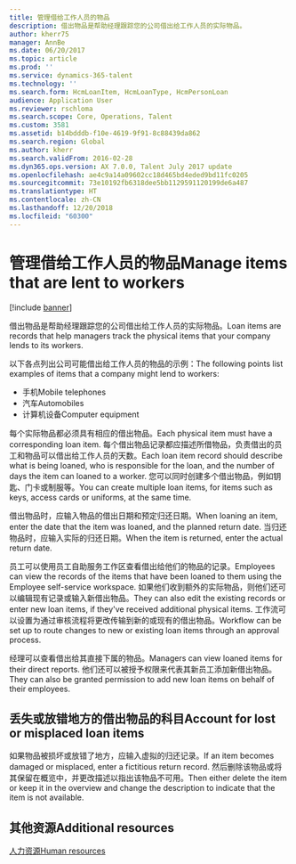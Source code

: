 ```yaml
---
title: 管理借给工作人员的物品
description: 借出物品是帮助经理跟踪您的公司借出给工作人员的实际物品。
author: kherr75
manager: AnnBe
ms.date: 06/20/2017
ms.topic: article
ms.prod: ''
ms.service: dynamics-365-talent
ms.technology: ''
ms.search.form: HcmLoanItem, HcmLoanType, HcmPersonLoan
audience: Application User
ms.reviewer: rschloma
ms.search.scope: Core, Operations, Talent
ms.custom: 3581
ms.assetid: b14bdddb-f10e-4619-9f91-8c88439da862
ms.search.region: Global
ms.author: kherr
ms.search.validFrom: 2016-02-28
ms.dyn365.ops.version: AX 7.0.0, Talent July 2017 update
ms.openlocfilehash: ae4c9a14a09602cc18d465bd4eded9bd11fc0205
ms.sourcegitcommit: 73e10192fb6318dee5bb1129591120199de6a487
ms.translationtype: HT
ms.contentlocale: zh-CN
ms.lasthandoff: 12/20/2018
ms.locfileid: "60300"
---
```

# <a name="manage-items-that-are-lent-to-workers"></a><span data-ttu-id="d1d05-103">管理借给工作人员的物品</span><span class="sxs-lookup"><span data-stu-id="d1d05-103">Manage items that are lent to workers</span></span>

[!include [banner](includes/banner.md)]

<span data-ttu-id="d1d05-104">借出物品是帮助经理跟踪您的公司借出给工作人员的实际物品。</span><span class="sxs-lookup"><span data-stu-id="d1d05-104">Loan items are records that help managers track the physical items that your company lends to its workers.</span></span> 

<span data-ttu-id="d1d05-105">以下各点列出公司可能借出给工作人员的物品的示例：</span><span class="sxs-lookup"><span data-stu-id="d1d05-105">The following points list examples of items that a company might lend to workers:</span></span>
-   <span data-ttu-id="d1d05-106">手机</span><span class="sxs-lookup"><span data-stu-id="d1d05-106">Mobile telephones</span></span>
-   <span data-ttu-id="d1d05-107">汽车</span><span class="sxs-lookup"><span data-stu-id="d1d05-107">Automobiles</span></span>
-   <span data-ttu-id="d1d05-108">计算机设备</span><span class="sxs-lookup"><span data-stu-id="d1d05-108">Computer equipment</span></span>

<span data-ttu-id="d1d05-109">每个实际物品都必须具有相应的借出物品。</span><span class="sxs-lookup"><span data-stu-id="d1d05-109">Each physical item must have a corresponding loan item.</span></span> <span data-ttu-id="d1d05-110">每个借出物品记录都应描述所借物品，负责借出的员工和物品可以借出给工作人员的天数。</span><span class="sxs-lookup"><span data-stu-id="d1d05-110">Each loan item record should describe what is being loaned, who is responsible for the loan, and the number of days the item can loaned to a worker.</span></span> <span data-ttu-id="d1d05-111">您可以同时创建多个借出物品，例如钥匙、门卡或制服等。</span><span class="sxs-lookup"><span data-stu-id="d1d05-111">You can create multiple loan items, for items such as keys, access cards or uniforms, at the same time.</span></span> 

<span data-ttu-id="d1d05-112">借出物品时，应输入物品的借出日期和预定归还日期。</span><span class="sxs-lookup"><span data-stu-id="d1d05-112">When loaning an item, enter the date that the item was loaned, and the planned return date.</span></span> <span data-ttu-id="d1d05-113">当归还物品时，应输入实际的归还日期。</span><span class="sxs-lookup"><span data-stu-id="d1d05-113">When the item is returned, enter the actual return date.</span></span>

<span data-ttu-id="d1d05-114">员工可以使用员工自助服务工作区查看借出给他们的物品的记录。</span><span class="sxs-lookup"><span data-stu-id="d1d05-114">Employees can view the records of the items that have been loaned to them using the Employee self-service workspace.</span></span> <span data-ttu-id="d1d05-115">如果他们收到额外的实际物品，则他们还可以编辑现有记录或输入新借出物品。</span><span class="sxs-lookup"><span data-stu-id="d1d05-115">They can also edit the existing records or enter new loan items, if they've received additional physical items.</span></span>  <span data-ttu-id="d1d05-116">工作流可以设置为通过审核流程将更改传输到新的或现有的借出物品。</span><span class="sxs-lookup"><span data-stu-id="d1d05-116">Workflow can be set up to route changes to new or existing loan items through an approval process.</span></span> 

<span data-ttu-id="d1d05-117">经理可以查看借出给其直接下属的物品。</span><span class="sxs-lookup"><span data-stu-id="d1d05-117">Managers can view loaned items for their direct reports.</span></span> <span data-ttu-id="d1d05-118">他们还可以被授予权限来代表其新员工添加新借出物品。</span><span class="sxs-lookup"><span data-stu-id="d1d05-118">They can also be granted permission to add new loan items on behalf of their employees.</span></span>

 <a name="account-for-lost-or-misplaced-loan-items"></a><span data-ttu-id="d1d05-119">丢失或放错地方的借出物品的科目</span><span class="sxs-lookup"><span data-stu-id="d1d05-119">Account for lost or misplaced loan items</span></span>
-----------------------------------------

<span data-ttu-id="d1d05-120">如果物品被损坏或放错了地方，应输入虚拟的归还记录。</span><span class="sxs-lookup"><span data-stu-id="d1d05-120">If an item becomes damaged or misplaced, enter a fictitious return record.</span></span> <span data-ttu-id="d1d05-121">然后删除该物品或将其保留在概览中，并更改描述以指出该物品不可用。</span><span class="sxs-lookup"><span data-stu-id="d1d05-121">Then either delete the item or keep it in the overview and change the description to indicate that the item is not available.</span></span>


<a name="additional-resources"></a><span data-ttu-id="d1d05-122">其他资源</span><span class="sxs-lookup"><span data-stu-id="d1d05-122">Additional resources</span></span>
--------

[<span data-ttu-id="d1d05-123">人力资源</span><span class="sxs-lookup"><span data-stu-id="d1d05-123">Human resources</span></span>](index.md)



